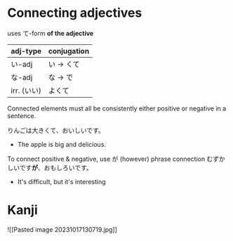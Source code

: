 # Connecting adjectives
uses て-form **of the adjective**

| adj-type | conjugation|
|----------|-------------|
| い-adj | い -> くて |
| な-adj | な -> で |
| irr. (いい) |  よくて |

Connected elements must all be consistently either positive or negative in a sentence.

りんごは大きくて、おいしいです。
- The apple is big and delicious.

To connect positive & negative, use が (however) phrase connection
むずかしいです**が**、おもしろいです。
- It's difficult, but it's interesting

# Kanji
![[Pasted image 20231017130719.jpg]]